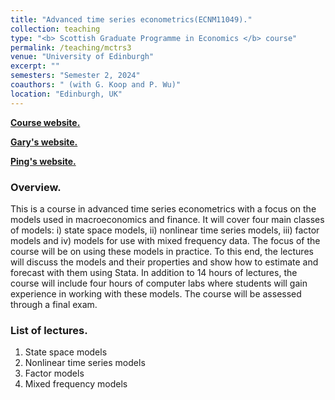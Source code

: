 ```yaml
---
title: "Advanced time series econometrics(ECNM11049)."
collection: teaching
type: "<b> Scottish Graduate Programme in Economics </b> course"
permalink: /teaching/mctrs3
venue: "University of Edinburgh"
excerpt: ""
semesters: "Semester 2, 2024"
coauthors: " (with G. Koop and P. Wu)"
location: "Edinburgh, UK"
---
```


[**Course website.**](https://sites.google.com/site/garykoop/teaching/sgpe-atse)

[**Gary's website.**](https://sites.google.com/site/garykoop/)

[**Ping's website.**](https://pingwu.org)

### Overview.
This is a course in advanced time series econometrics with a focus on the models used in macroeconomics and finance. It will cover four main classes of models: i) state space models, ii) nonlinear time series models, iii) factor models and iv) models for use with mixed frequency data. The focus of the course will be on using these models in practice. To this end, the lectures will discuss the models and their properties and show how to estimate and forecast with them using Stata. In addition to 14 hours of lectures, the course will include four hours of computer labs where students will gain experience in working with these models. The course will be assessed through a final exam.

### List of lectures.
1. State space models
2. Nonlinear time series models
3. Factor models
4. Mixed frequency models
